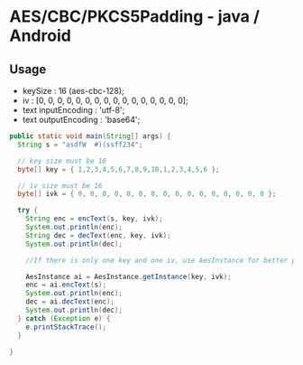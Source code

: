 # AES/CBC/PKCS5Padding - java / Android


## Usage
* keySize : 16 (aes-cbc-128);
* iv : [0, 0, 0, 0, 0, 0, 0, 0, 0, 0, 0, 0, 0, 0, 0, 0];
* text inputEncoding : 'utf-8';
* text outputEncoding : 'base64';

```java
public static void main(String[] args) {
  String s = "asdfW  #)(ssff234";

  // key size must be 16
  byte[] key = { 1,2,3,4,5,6,7,8,9,10,1,2,3,4,5,6 };

  // iv size must be 16
  byte[] ivk = { 0, 0, 0, 0, 0, 0, 0, 0, 0, 0, 0, 0, 0, 0, 0, 0 };

  try {
    String enc = encText(s, key, ivk);
    System.out.println(enc);
    String dec = decText(enc, key, ivk);
    System.out.println(dec);

    //If there is only one key and one iv, use AesInstance for better performance

    AesInstance ai = AesInstance.getInstance(key, ivk);
    enc = ai.encText(s);
    System.out.println(enc);
    dec = ai.decText(enc);
    System.out.println(dec);
  } catch (Exception e) {
    e.printStackTrace();
  }

}
```
